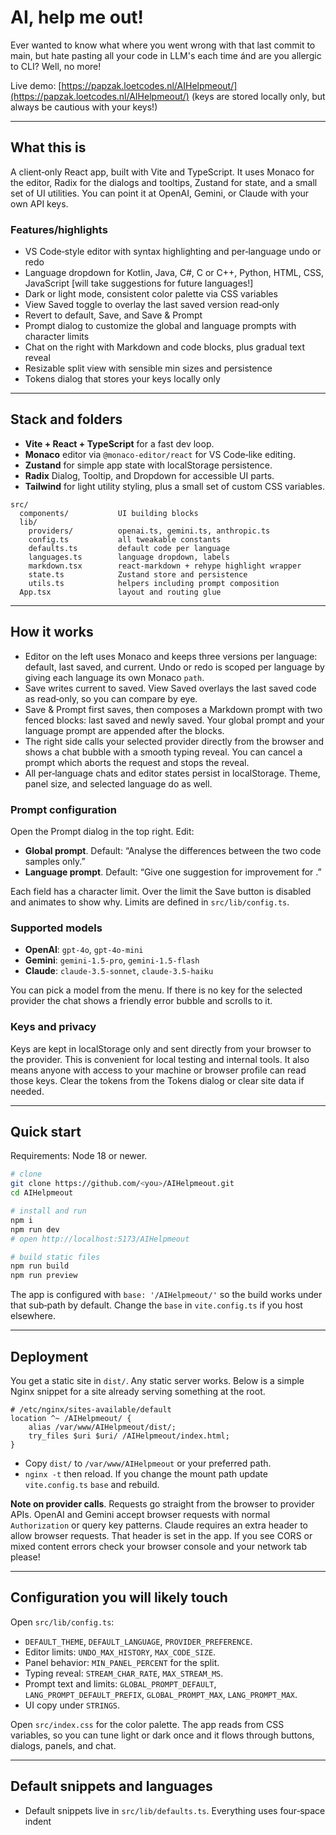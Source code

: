 # AI, help me out!

Ever wanted to know what where you went wrong with that last commit to main, but hate pasting all your code in LLM's each time ánd are you allergic to CLI? Well, no more!

Live demo: [https://papzak.loetcodes.nl/AIHelpmeout/](https://papzak.loetcodes.nl/AIHelpmeout/) (keys are stored locally only, but always be cautious with your keys!)

---

## What this is

A client‑only React app, built with Vite and TypeScript. It uses Monaco for the editor, Radix for the dialogs and tooltips, Zustand for state, and a small set of UI utilities. You can point it at OpenAI, Gemini, or Claude with your own API keys. 

### Features/highlights

* VS Code‑style editor with syntax highlighting and per‑language undo or redo
* Language dropdown for Kotlin, Java, C#, C or C++, Python, HTML, CSS, JavaScript [will take suggestions for future languages!]
* Dark or light mode, consistent color palette via CSS variables
* View Saved toggle to overlay the last saved version read‑only
* Revert to default, Save, and Save & Prompt
* Prompt dialog to customize the global and language prompts with character limits
* Chat on the right with Markdown and code blocks, plus gradual text reveal
* Resizable split view with sensible min sizes and persistence
* Tokens dialog that stores your keys locally only

---

## Stack and folders

* **Vite + React + TypeScript** for a fast dev loop.
* **Monaco** editor via `@monaco-editor/react` for VS Code‑like editing.
* **Zustand** for simple app state with localStorage persistence.
* **Radix** Dialog, Tooltip, and Dropdown for accessible UI parts.
* **Tailwind** for light utility styling, plus a small set of custom CSS variables.

```
src/
  components/           UI building blocks
  lib/
    providers/          openai.ts, gemini.ts, anthropic.ts
    config.ts           all tweakable constants
    defaults.ts         default code per language
    languages.ts        language dropdown, labels
    markdown.tsx        react-markdown + rehype highlight wrapper
    state.ts            Zustand store and persistence
    utils.ts            helpers including prompt composition
  App.tsx               layout and routing glue
```

---

## How it works

* Editor on the left uses Monaco and keeps three versions per language: default, last saved, and current. Undo or redo is scoped per language by giving each language its own Monaco `path`.
* Save writes current to saved. View Saved overlays the last saved code as read‑only, so you can compare by eye.
* Save & Prompt first saves, then composes a Markdown prompt with two fenced blocks: last saved and newly saved. Your global prompt and your language prompt are appended after the blocks.
* The right side calls your selected provider directly from the browser and shows a chat bubble with a smooth typing reveal. You can cancel a prompt which aborts the request and stops the reveal.
* All per‑language chats and editor states persist in localStorage. Theme, panel size, and selected language do as well.

### Prompt configuration

Open the Prompt dialog in the top right. Edit:

* **Global prompt**. Default: “Analyse the differences between the two code samples only.”
* **Language prompt**. Default: “Give one suggestion for improvement for <language>.”

Each field has a character limit. Over the limit the Save button is disabled and animates to show why. Limits are defined in `src/lib/config.ts`.

### Supported models

* **OpenAI**: `gpt-4o`, `gpt-4o-mini`
* **Gemini**: `gemini-1.5-pro`, `gemini-1.5-flash`
* **Claude**: `claude-3.5-sonnet`, `claude-3.5-haiku`

You can pick a model from the menu. If there is no key for the selected provider the chat shows a friendly error bubble and scrolls to it.

### Keys and privacy

Keys are kept in localStorage only and sent directly from your browser to the provider. This is convenient for local testing and internal tools. It also means anyone with access to your machine or browser profile can read those keys. Clear the tokens from the Tokens dialog or clear site data if needed.

---

## Quick start

Requirements: Node 18 or newer.

```bash
# clone
git clone https://github.com/<you>/AIHelpmeout.git
cd AIHelpmeout

# install and run
npm i
npm run dev
# open http://localhost:5173/AIHelpmeout

# build static files
npm run build
npm run preview
```

The app is configured with `base: '/AIHelpmeout/'` so the build works under that sub‑path by default. Change the `base` in `vite.config.ts` if you host elsewhere.

---

## Deployment

You get a static site in `dist/`. Any static server works. Below is a simple Nginx snippet for a site already serving something at the root.

```
# /etc/nginx/sites-available/default
location ^~ /AIHelpmeout/ {
    alias /var/www/AIHelpmeout/dist/;
    try_files $uri $uri/ /AIHelpmeout/index.html;
}
```

* Copy `dist/` to `/var/www/AIHelpmeout` or your preferred path.
* `nginx -t` then reload. If you change the mount path update `vite.config.ts` `base` and rebuild.

**Note on provider calls**. Requests go straight from the browser to provider APIs. OpenAI and Gemini accept browser requests with normal `Authorization` or query key patterns. Claude requires an extra header to allow browser requests. That header is set in the app. If you see CORS or mixed content errors check your browser console and your network tab please!

---

## Configuration you will likely touch

Open `src/lib/config.ts`:

* `DEFAULT_THEME`, `DEFAULT_LANGUAGE`, `PROVIDER_PREFERENCE`.
* Editor limits: `UNDO_MAX_HISTORY`, `MAX_CODE_SIZE`.
* Panel behavior: `MIN_PANEL_PERCENT` for the split.
* Typing reveal: `STREAM_CHAR_RATE`, `MAX_STREAM_MS`.
* Prompt text and limits: `GLOBAL_PROMPT_DEFAULT`, `LANG_PROMPT_DEFAULT_PREFIX`, `GLOBAL_PROMPT_MAX`, `LANG_PROMPT_MAX`.
* UI copy under `STRINGS`.

Open `src/index.css` for the color palette. The app reads from CSS variables, so you can tune light or dark once and it flows through buttons, dialogs, panels, and chat.

---

## Default snippets and languages

* Default snippets live in `src/lib/defaults.ts`. Everything uses four‑space indent
